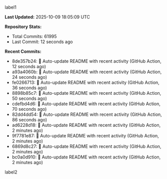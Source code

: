 
label1 
<!-- ACTIVITY_START -->
**Last Updated:** 2025-10-09 18:05:09 UTC

**Repository Stats:**
- Total Commits: 61995
- Last Commit: 12 seconds ago

**Recent Commits:**
- 8de357b24: 🤖 Auto-update README with recent activity (GitHub Action, 12 seconds ago)
- a93a4060b: 🤖 Auto-update README with recent activity (GitHub Action, 24 seconds ago)
- fe0266713: 🤖 Auto-update README with recent activity (GitHub Action, 36 seconds ago)
- 8898b85c7: 🤖 Auto-update README with recent activity (GitHub Action, 50 seconds ago)
- cdefbd4d6: 🤖 Auto-update README with recent activity (GitHub Action, 70 seconds ago)
- 82dd4dd54: 🤖 Auto-update README with recent activity (GitHub Action, 86 seconds ago)
- ad6228d18: 🤖 Auto-update README with recent activity (GitHub Action, 2 minutes ago)
- 9f7781e87: 🤖 Auto-update README with recent activity (GitHub Action, 2 minutes ago)
- 6869d8c27: 🤖 Auto-update README with recent activity (GitHub Action, 2 minutes ago)
- bc0a0d910: 🤖 Auto-update README with recent activity (GitHub Action, 2 minutes ago)
<!-- ACTIVITY_END -->

label2
